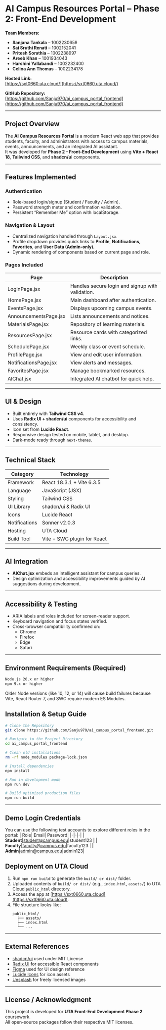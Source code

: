 # AI Campus Resources Portal – Phase 2: Front-End Development

**Team Members:**  
- **Sanjana Tankala** – 1002230659
- **Sai Sruthi Renati** – 1002152041
- **Pritesh Sorathia** – 1002238997
- **Areeb Khan** – 1001934043
- **Harshini Yallabandi** – 1002232400
- **Celina Ann Thomas** – 1002234178

**Hosted Link:**  
[https://sxt0660.uta.cloud/](https://sxt0660.uta.cloud/)

**GitHub Repository:**
[https://github.com/Sanju970/ai_campus_portal_frontend](https://github.com/Sanju970/ai_campus_portal_frontend)

---

## Project Overview
The **AI Campus Resources Portal** is a modern React web app that provides students, faculty, and administrators with access to campus materials, events, announcements, and an integrated AI assistant.  
It was developed for **Phase 2 – Front-End Development** using **Vite + React 18**, **Tailwind CSS**, and **shadcn/ui** components.

---

## Features Implemented

### Authentication
- Role-based login/signup (Student / Faculty / Admin).  
- Password strength meter and confirmation validation.  
- Persistent “Remember Me” option with localStorage.

### Navigation & Layout
- Centralized navigation handled through `Layout.jsx`.  
- Profile dropdown provides quick links to **Profile**, **Notifications**, **Favorites**, and **User Data (Admin-only)**.  
- Dynamic rendering of components based on current page and role.

### Pages Included
| Page | Description |
|------|--------------|
| LoginPage.jsx | Handles secure login and signup with validation. |
| HomePage.jsx | Main dashboard after authentication. |
| EventsPage.jsx | Displays upcoming campus events. |
| AnnouncementsPage.jsx | Lists announcements and notices. |
| MaterialsPage.jsx | Repository of learning materials. |
| ResourcesPage.jsx | Resource cards with categorized links. |
| SchedulePage.jsx | Weekly class or event schedule. |
| ProfilePage.jsx | View and edit user information. |
| NotificationsPage.jsx | View alerts and messages. |
| FavoritesPage.jsx | Manage bookmarked resources. |
| AIChat.jsx | Integrated AI chatbot for quick help. |

---

## UI & Design
- Built entirely with **Tailwind CSS v4**.  
- Uses **Radix UI + shadcn/ui** components for accessibility and consistency.  
- Icon set from **Lucide React**.  
- Responsive design tested on mobile, tablet, and desktop.  
- Dark-mode ready through `next-themes`.

---

## Technical Stack

| Category | Technology |
|-----------|-------------|
| Framework | React 18.3.1 + Vite 6.3.5 |
| Language | JavaScript (JSX) |
| Styling | Tailwind CSS |
| UI Library | shadcn/ui & Radix UI |
| Icons | Lucide React |
| Notifications | Sonner v2.0.3 |
| Hosting | UTA Cloud |
| Build Tool | Vite + SWC plugin for React |

---

## AI Integration
- **AIChat.jsx** embeds an intelligent assistant for campus queries.  
- Design optimization and accessibility improvements guided by AI suggestions during development.

---

## Accessibility & Testing
- ARIA labels and roles included for screen-reader support.  
- Keyboard navigation and focus states verified.  
- Cross-browser compatibility confirmed on:  
  - Chrome  
  - Firefox  
  - Edge  
  - Safari  

---
## Environment Requirements (Required)

```bash
Node.js 20.x or higher
npm 9.x or higher
```
Older Node versions (like 10, 12, or 14) will cause build failures because Vite, React Router 7, and SWC require modern ES Modules.

## Installation & Setup Guide

```bash
# Clone the Repository
git clone https://github.com/Sanju970/ai_campus_portal_frontend.git

# Navigate to the Project Directory
cd ai_campus_portal_frontend

# Clean old installations
rm -rf node_modules package-lock.json

# Install dependencies
npm install

# Run in development mode
npm run dev

# Build optimized production files
npm run build
```

---
## Demo Login Credentials
You can use the following test accounts to explore different roles in the portal:
| Role| Email| Password|
|-|-|-|
| **Student**|[student@campus.edu](mailto:student@campus.edu)|student123 |
| **Faculty**|[faculty@campus.edu](mailto:faculty@campus.edu)|faculty123 |
| **Admin**|[admin@campus.edu](mailto:admin@campus.edu)|admin123|


## Deployment on UTA Cloud
1. Run `npm run build` to generate the `build/ or dist/` folder.  
2. Uploaded contents of `build/ or dist/` (e.g., `index.html`, `assets/`) to UTA Cloud `public_html` directory.  
3. Access the app at [https://sxt0660.uta.cloud](https://sxt0660.uta.cloud).  
4. File structure looks like:
   ```
   public_html/
     ├── assets/
     ├── index.html
     └── ...
   ```

---
## External References

* [shadcn/ui](https://ui.shadcn.com) used under MIT License
* [Radix UI](https://www.radix-ui.com) for accessible React components
* [Figma](https://www.figma.com) used for UI design reference
* [Lucide Icons](https://lucide.dev) for icon assets
* [Unsplash](https://unsplash.com) for freely licensed images
---
## License / Acknowledgment
This project is developed for **UTA Front-End Development Phase 2** coursework.  
All open-source packages follow their respective MIT licenses.
